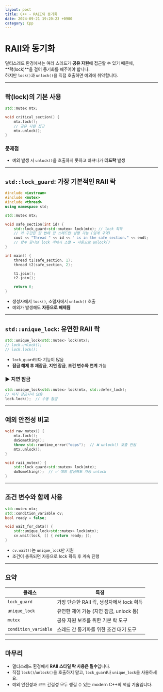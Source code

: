 ```yaml
---
layout: post
title: C++ - RAII와 동기화
date: 2024-09-21 19:20:23 +0900
category: Cpp
---
```

# RAII와 동기화

멀티스레드 환경에서는 여러 스레드가 **공유 자원**에 접근할 수 있기 때문에,  
**락(lock)**을 걸어 동기화를 해주어야 합니다.  
하지만 `lock()`과 `unlock()`을 직접 호출하면 예외에 취약합니다.

---

## 락(lock)의 기본 사용

```cpp
std::mutex mtx;

void critical_section() {
    mtx.lock();
    // 공유 자원 접근
    mtx.unlock();
}
```

### 문제점

- 예외 발생 시 `unlock()`을 호출하지 못하고 빠져나가 **데드락** 발생

---

## `std::lock_guard`: 가장 기본적인 RAII 락

```cpp
#include <iostream>
#include <mutex>
#include <thread>
using namespace std;

std::mutex mtx;

void safe_section(int id) {
    std::lock_guard<std::mutex> lock(mtx); // lock 획득
    // 이 구간은 한 번에 한 스레드만 실행 가능 (임계 구역)
    cout << "Thread " << id << " is in the safe section." << endl;
    // 함수 끝나면 lock 객체가 소멸 → 자동으로 unlock()
}

int main() {
    thread t1(safe_section, 1);
    thread t2(safe_section, 2);

    t1.join();
    t2.join();

    return 0;
}
```

- 생성자에서 `lock()`, 소멸자에서 `unlock()` 호출
- 예외가 발생해도 **자동으로 해제됨**

---

## `std::unique_lock`: 유연한 RAII 락

```cpp
std::unique_lock<std::mutex> lock(mtx);
// lock.unlock();
// lock.lock();
```

- `lock_guard`보다 기능이 많음
- **잠금 해제 후 재잠금**, **지연 잠금**, **조건 변수와 연계** 가능

### ▶ 지연 잠금

```cpp
std::unique_lock<std::mutex> lock(mtx, std::defer_lock);
// 아직 잠금되지 않음
lock.lock();  // 수동 잠금
```

---

## 예외 안전성 비교

```cpp
void raw_mutex() {
    mtx.lock();
    doSomething();
    throw std::runtime_error("oops");  // ❌ unlock() 호출 안됨
    mtx.unlock();
}

void raii_mutex() {
    std::lock_guard<std::mutex> lock(mtx);
    doSomething();  // ✅ 예외 발생해도 자동 unlock
}
```

---

## 조건 변수와 함께 사용

```cpp
std::mutex mtx;
std::condition_variable cv;
bool ready = false;

void wait_for_data() {
    std::unique_lock<std::mutex> lock(mtx);
    cv.wait(lock, [] { return ready; });
}
```

- `cv.wait()`는 `unique_lock`만 지원
- 조건이 충족되면 자동으로 lock 획득 후 계속 진행

---

## 요약

| 클래스              | 특징                                   |
|---------------------|------------------------------------------|
| `lock_guard`        | 가장 단순한 RAII 락, 생성자에서 lock 획득 |
| `unique_lock`       | 유연한 제어 가능 (지연 잠금, unlock 등)   |
| `mutex`             | 공유 자원 보호를 위한 기본 락 도구       |
| `condition_variable`| 스레드 간 동기화를 위한 조건 대기 도구   |

---

## 마무리

- 멀티스레드 환경에서 **RAII 스타일 락 사용은 필수**입니다.
- 직접 `lock()`/`unlock()`을 호출하지 말고, `lock_guard`나 `unique_lock`을 사용하세요.
- 예외 안전성과 코드 간결성 모두 챙길 수 있는 modern C++의 핵심 기술입니다.